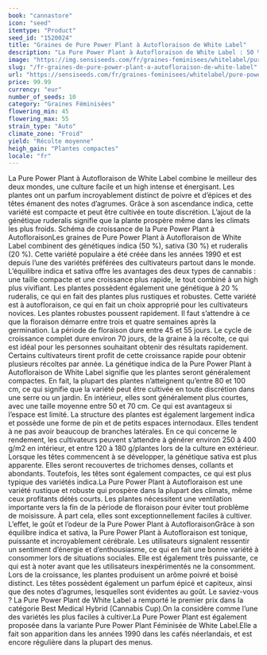 ```yaml
---
book: "cannastore"
icon: "seed"
itemtype: "Product"
seed_id: "1520024"
title: "Graines de Pure Power Plant à Autofloraison de White Label"
description: "La Pure Power Plant à Autofloraison de White Label : 50 % indica. Ascendance à 30 % sativa. Plante compacte produisant un effet euphorique et tonique."
image: "https://img.sensiseeds.com/fr/graines-feminisees/whitelabel/pure-power-plant-autofloraison-image.png"
slug: "/fr-graines-de-pure-power-plant-a-autofloraison-de-white-label"
url: "https://sensiseeds.com/fr/graines-feminisees/whitelabel/pure-power-plant-autofloraison?a_aid=cannastore"
price: 99.99
currency: "eur"
number_of_seeds: 10
category: "Graines Féminisées"
flowering_min: 45
flowering_max: 55
strain_type: "Auto"
climate_zone: "Froid"
yield: "Récolte moyenne"
heigh_gain: "Plantes compactes"
locale: "fr"
---
```

La Pure Power Plant à Autofloraison de White Label combine le meilleur des deux mondes, une culture facile et un high intense et énergisant. Les plantes ont un parfum incroyablement distinct de poivre et d’épices et des têtes émanent des notes d’agrumes. Grâce à son ascendance indica, cette variété est compacte et peut être cultivée en toute discrétion. L’ajout de la génétique ruderalis signifie que la plante prospère même dans les climats les plus froids. Schéma de croissance de la Pure Power Plant à AutofloraisonLes graines de Pure Power Plant à Autofloraison de White Label combinent des génétiques indica (50 %), sativa (30 %) et ruderalis (20 %). Cette variété populaire a été créée dans les années 1990 et est depuis l’une des variétés préférées des cultivateurs partout dans le monde. L’équilibre indica et sativa offre les avantages des deux types de cannabis : une taille compacte et une croissance plus rapide, le tout combiné à un high plus vivifiant. Les plantes possèdent également une génétique à 20 % ruderalis, ce qui en fait des plantes plus rustiques et robustes. Cette variété est à autofloraison, ce qui en fait un choix approprié pour les cultivateurs novices. Les plantes robustes poussent rapidement. Il faut s’attendre à ce que la floraison démarre entre trois et quatre semaines après la germination. La période de floraison dure entre 45 et 55 jours. Le cycle de croissance complet dure environ 70 jours, de la graine à la récolte, ce qui est idéal pour les personnes souhaitant obtenir des résultats rapidement. Certains cultivateurs tirent profit de cette croissance rapide pour obtenir plusieurs récoltes par année. La génétique indica de la Pure Power Plant à Autofloraison de White Label signifie que les plantes seront généralement compactes. En fait, la plupart des plantes n’atteignent qu’entre 80 et 100 cm, ce qui signifie que la variété peut être cultivée en toute discrétion dans une serre ou un jardin. En intérieur, elles sont généralement plus courtes, avec une taille moyenne entre 50 et 70 cm. Ce qui est avantageux si l’espace est limité. La structure des plantes est également largement indica et possède une forme de pin et de petits espaces internodaux. Elles tendent à ne pas avoir beaucoup de branches latérales. En ce qui concerne le rendement, les cultivateurs peuvent s’attendre à générer environ 250 à 400 g/m2 en intérieur, et entre 120 à 180 g/plantes lors de la culture en extérieur. Lorsque les têtes commencent à se développer, la génétique sativa est plus apparente. Elles seront recouvertes de trichomes denses, collants et abondants. Toutefois, les têtes sont également compactes, ce qui est plus typique des variétés indica.La Pure Power Plant à Autofloraison est une variété rustique et robuste qui prospère dans la plupart des climats, même ceux profitants détés courts. Les plantes nécessitent une ventilation importante vers la fin de la période de floraison pour éviter tout problème de moisissure. À part cela, elles sont exceptionnellement faciles à cultiver. L’effet, le goût et l’odeur de la Pure Power Plant à AutofloraisonGrâce à son équilibre indica et sativa, la Pure Power Plant à Autofloraison est tonique, puissante et incroyablement cérébrale. Les utilisateurs signalent ressentir un sentiment d’énergie et d’enthousiasme, ce qui en fait une bonne variété à consommer lors de situations sociales. Elle est également très puissante, ce qui est à noter avant que les utilisateurs inexpérimentés ne la consomment. Lors de la croissance, les plantes produisent un arôme poivré et boisé distinct. Les têtes possèdent également un parfum épicé et capiteux, ainsi que des notes d’agrumes, lesquelles sont évidentes au goût. Le saviez-vous ? La Pure Power Plant de White Label a remporté le premier prix dans la catégorie Best Medical Hybrid (Cannabis Cup).On la considère comme l’une des variétés les plus faciles à cultiver.La Pure Power Plant est également proposée dans la variante Pure Power Plant Féminisée de White Label.Elle a fait son apparition dans les années 1990 dans les cafés néerlandais, et est encore régulière dans la plupart des menus.

